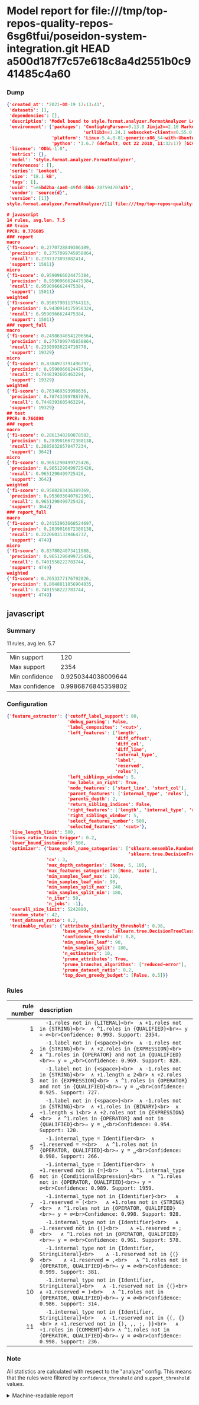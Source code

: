 # Model report for file:///tmp/top-repos-quality-repos-6sg6tfui/poseidon-system-integration.git HEAD a500d187f7c57e618c8a4d2551b0c941485c4a60

### Dump

```json
{'created_at': '2021-08-19 17:13:41',
 'datasets': [],
 'dependencies': [],
 'description': 'Model bound to style.format.analyzer.FormatAnalyzer Lookout analyzer.',
 'environment': {'packages': 'ConfigArgParse==0.13.0 Jinja2==2.10 MarkupSafe==1.1.1 PyStemmer==1.3.0 PyYAML==5.1 Pympler==0.5 SQLAlchemy==1.2.10 SQLAlchemy-Utils==0.33.3 asdf==2.3.2 bblfsh==2.12.7 boto==2.49.0 boto3==1.9.130 botocore==1.12.130 cachetools==2.0.1 certifi==2019.3.9 chardet==3.0.4 clint==0.5.1 docker==3.7.0 docker-pycreds==0.4.0 dulwich==0.19.11 grpcio==1.19.0 grpcio-tools==1.19.0 humanfriendly==4.16.1 humanize==0.5.1 idna==2.8 jmespath==0.9.4 jsonschema==2.6.0 lookout-sdk==0.4.1 lookout-sdk-ml==0.19.0 lookout-style==0.2.0 lz4==2.1.6 modelforge==0.12.1 numpy==1.16.2 packaging==19.0 pandas==0.22.0 pip==19.0.3 protobuf==3.7.0 psycopg2-binary==2.7.5 pygtrie==2.3 pyparsing==2.3.1 python-dateutil==2.8.0 python-igraph==0.7.1.post6 pytz==2019.1 requests==2.21.0 requirements-parser==0.2.0 scikit-learn==0.20.1 scikit-optimize==0.5.2 scipy==1.2.1 semantic-version==2.6.0 setuptools==40.8.0 six==1.12.0 smart-open==1.8.1 sourced-ml==0.8.2 spdx==2.5.0 stringcase==1.2.0 tabulate==0.8.2 tqdm==4.31.1 '
                             'urllib3==1.24.1 websocket-client==0.55.0 xxhash==1.3.0',
                 'platform': 'Linux-5.4.0-81-generic-x86_64-with-Ubuntu-18.04-bionic',
                 'python': '3.6.7 (default, Oct 22 2018, 11:32:17) [GCC 8.2.0]'},
 'license': 'ODbL-1.0',
 'metrics': {},
 'model': 'style.format.analyzer.FormatAnalyzer',
 'references': [],
 'series': 'Lookout',
 'size': '18.1 kB',
 'tags': [],
 'uuid': '5e6bd2ba-4ae0-49fd-8bb6-287594707a7b',
 'vendor': 'source{d}',
 'version': [1]}
style.format.analyzer.FormatAnalyzer/[1] file:///tmp/top-repos-quality-repos-6sg6tfui/poseidon-system-integration.git a500d187f7c57e618c8a4d2551b0c941485c4a60

# javascript
14 rules, avg.len. 7.5
## train
PPCR: 0.776605
### report
macro
{'f1-score': 0.2770728849306109,
 'precision': 0.2757099745858864,
 'recall': 0.2787373093082414,
 'support': 15011}
micro
{'f1-score': 0.9590966624475384,
 'precision': 0.9590966624475384,
 'recall': 0.9590966624475384,
 'support': 15011}
weighted
{'f1-score': 0.9505790113764113,
 'precision': 0.9430914175958324,
 'recall': 0.9590966624475384,
 'support': 15011}
### report_full
macro
{'f1-score': 0.24986340541206564,
 'precision': 0.2757099745858864,
 'recall': 0.23389930224710778,
 'support': 19329}
micro
{'f1-score': 0.8384973791496797,
 'precision': 0.9590966624475384,
 'recall': 0.7448393605463294,
 'support': 19329}
weighted
{'f1-score': 0.763469393998636,
 'precision': 0.787433997887876,
 'recall': 0.7448393605463294,
 'support': 19329}
## test
PPCR: 0.766898
### report
macro
{'f1-score': 0.2861348260878582,
 'precision': 0.2839016672380138,
 'recall': 0.28850320570477234,
 'support': 3642}
micro
{'f1-score': 0.9651290499725426,
 'precision': 0.9651290499725426,
 'recall': 0.9651290499725426,
 'support': 3642}
weighted
{'f1-score': 0.9588283436389369,
 'precision': 0.9530330407621301,
 'recall': 0.9651290499725426,
 'support': 3642}
### report_full
macro
{'f1-score': 0.24153963660524697,
 'precision': 0.2839016672380138,
 'recall': 0.22206031339464732,
 'support': 4749}
micro
{'f1-score': 0.8378024073411988,
 'precision': 0.9651290499725426,
 'recall': 0.7401558222783744,
 'support': 4749}
weighted
{'f1-score': 0.7653377176792026,
 'precision': 0.8048811856904835,
 'recall': 0.7401558222783744,
 'support': 4749}
```

## javascript
### Summary
11 rules, avg.len. 5.7

| | |
|-|-|
|Min support|120|
|Max support|2354|
|Min confidence|0.9250344038009644|
|Max confidence|0.9986876845359802|

### Configuration

```json
{'feature_extractor': {'cutoff_label_support': 80,
                       'debug_parsing': False,
                       'label_composites': '<cut>',
                       'left_features': ['length',
                                         'diff_offset',
                                         'diff_col',
                                         'diff_line',
                                         'internal_type',
                                         'label',
                                         'reserved',
                                         'roles'],
                       'left_siblings_window': 5,
                       'no_labels_on_right': True,
                       'node_features': ['start_line', 'start_col'],
                       'parent_features': ['internal_type', 'roles'],
                       'parents_depth': 2,
                       'return_sibling_indices': False,
                       'right_features': ['length', 'internal_type', 'reserved', 'roles'],
                       'right_siblings_window': 5,
                       'select_features_number': 500,
                       'selected_features': '<cut>'},
 'line_length_limit': 500,
 'lines_ratio_train_trigger': 0.2,
 'lower_bound_instances': 500,
 'optimizer': {'base_model_name_categories': ['sklearn.ensemble.RandomForestClassifier',
                                              'sklearn.tree.DecisionTreeClassifier'],
               'cv': 3,
               'max_depth_categories': [None, 5, 10],
               'max_features_categories': [None, 'auto'],
               'min_samples_leaf_max': 120,
               'min_samples_leaf_min': 90,
               'min_samples_split_max': 240,
               'min_samples_split_min': 180,
               'n_iter': 50,
               'n_jobs': -1},
 'overall_size_limit': 5242880,
 'random_state': 42,
 'test_dataset_ratio': 0.2,
 'trainable_rules': {'attribute_similarity_threshold': 0.98,
                     'base_model_name': 'sklearn.tree.DecisionTreeClassifier',
                     'confidence_threshold': 0.8,
                     'min_samples_leaf': 90,
                     'min_samples_split': 180,
                     'n_estimators': 10,
                     'prune_attributes': True,
                     'prune_branches_algorithms': ['reduced-error'],
                     'prune_dataset_ratio': 0.2,
                     'top_down_greedy_budget': [False, 0.5]}}
```

### Rules

| rule number | description |
|----:|:-----|
| 1 | `  -1.roles not in {LITERAL}<br>	∧ +1.roles not in {STRING}<br>	∧ ^1.roles in {QUALIFIED}<br>⇒ y = ∅<br>Confidence: 0.993. Support: 2354.` |
| 2 | `  -1.label not in {<space>}<br>	∧ -1.roles not in {STRING}<br>	∧ +2.roles in {EXPRESSION}<br>	∧ ^1.roles in {OPERATOR} and not in {QUALIFIED}<br>⇒ y = ␣<br>Confidence: 0.969. Support: 828.` |
| 3 | `  -1.label not in {<space>}<br>	∧ -1.roles not in {STRING}<br>	∧ +1.length ≥ 2<br>	∧ +2.roles not in {EXPRESSION}<br>	∧ ^1.roles in {OPERATOR} and not in {QUALIFIED}<br>⇒ y = ␣<br>Confidence: 0.925. Support: 727.` |
| 4 | `  -1.label not in {<space>}<br>	∧ -1.roles not in {STRING}<br>	∧ +1.roles in {BINARY}<br>	∧ +1.length ≤ 1<br>	∧ +2.roles not in {EXPRESSION}<br>	∧ ^1.roles in {OPERATOR} and not in {QUALIFIED}<br>⇒ y = ␣<br>Confidence: 0.954. Support: 120.` |
| 5 | `  -1.internal_type = Identifier<br>	∧ +1.reserved = =<br>	∧ ^1.roles not in {OPERATOR, QUALIFIED}<br>⇒ y = ␣<br>Confidence: 0.998. Support: 266.` |
| 6 | `  -1.internal_type = Identifier<br>	∧ +1.reserved not in {=}<br>	∧ ^1.internal_type not in {ConditionalExpression}<br>	∧ ^1.roles not in {OPERATOR, QUALIFIED}<br>⇒ y = ∅<br>Confidence: 0.989. Support: 1959.` |
| 7 | `  -1.internal_type not in {Identifier}<br>	∧ -1.reserved = (<br>	∧ +1.roles not in {STRING}<br>	∧ ^1.roles not in {OPERATOR, QUALIFIED}<br>⇒ y = ∅<br>Confidence: 0.998. Support: 928.` |
| 8 | `  -1.internal_type not in {Identifier}<br>	∧ -1.reserved not in {(}<br>	∧ +1.reserved = ;<br>	∧ ^1.roles not in {OPERATOR, QUALIFIED}<br>⇒ y = ∅<br>Confidence: 0.961. Support: 578.` |
| 9 | `  -1.internal_type not in {Identifier, StringLiteral}<br>	∧ -1.reserved not in {(}<br>	∧ +1.reserved = ,<br>	∧ ^1.roles not in {OPERATOR, QUALIFIED}<br>⇒ y = ∅<br>Confidence: 0.999. Support: 381.` |
| 10 | `  -1.internal_type not in {Identifier, StringLiteral}<br>	∧ -1.reserved not in {(}<br>	∧ +1.reserved = )<br>	∧ ^1.roles not in {OPERATOR, QUALIFIED}<br>⇒ y = ∅<br>Confidence: 0.986. Support: 314.` |
| 11 | `  -1.internal_type not in {Identifier, StringLiteral}<br>	∧ -1.reserved not in {(, {}<br>	∧ +1.reserved not in {), ,, ;, }}<br>	∧ +1.roles in {COMMENT}<br>	∧ ^1.roles not in {OPERATOR, QUALIFIED}<br>⇒ y = ∅<br>Confidence: 0.998. Support: 236.` |

### Note
All statistics are calculated with respect to the "analyze" config. This means that the rules were filtered by
`confidence_threshold` and `support_threshold` values.

<details>
    <summary>Machine-readable report</summary>
```json
{"javascript": {"avg_rule_len": 5.7272727272727275, "max_conf": 0.9986876845359802, "max_support": 2354, "min_conf": 0.9250344038009644, "min_support": 120, "num_rules": 11}}
```
</details>
